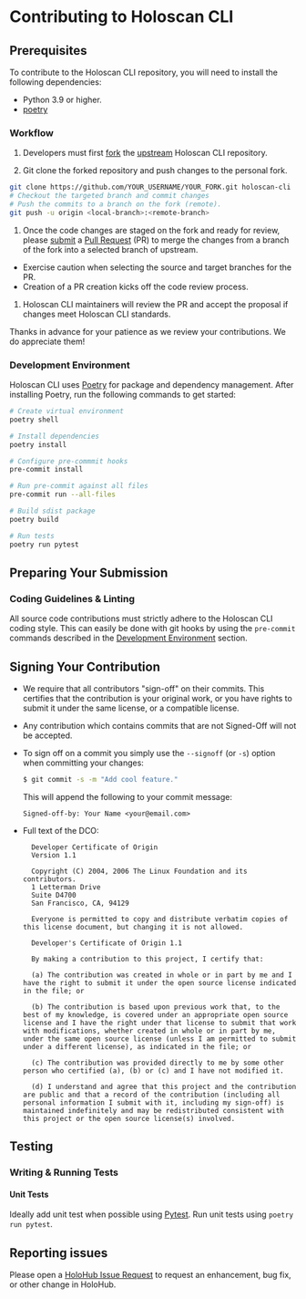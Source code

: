 # Contributing to Holoscan CLI

## Prerequisites

To contribute to the Holoscan CLI repository, you will need to install the following dependencies:

- Python 3.9 or higher.
- [poetry](https://python-poetry.org/docs/#installation)

### Workflow

1. Developers must first [fork](https://help.github.com/en/articles/fork-a-repo) the [upstream](https://github.com/nvidia-holoscan/holoscan-cli) Holoscan CLI repository.

1. Git clone the forked repository and push changes to the personal fork.

```bash
git clone https://github.com/YOUR_USERNAME/YOUR_FORK.git holoscan-cli
# Checkout the targeted branch and commit changes
# Push the commits to a branch on the fork (remote).
git push -u origin <local-branch>:<remote-branch>
```

1. Once the code changes are staged on the fork and ready for review, please [submit](https://help.github.com/en/articles/creating-a-pull-request) a [Pull Request](https://help.github.com/en/articles/about-pull-requests) (PR) to merge the changes from a branch of the fork into a selected branch of upstream.

- Exercise caution when selecting the source and target branches for the PR.
- Creation of a PR creation kicks off the code review process.

1. Holoscan CLI maintainers will review the PR and accept the proposal if changes meet Holoscan CLI standards.

Thanks in advance for your patience as we review your contributions. We do appreciate them!

### Development Environment

Holoscan CLI uses [Poetry](https://python-poetry.org/) for package and dependency management. After installing Poetry, run the following commands to get started:

```bash
# Create virtual environment
poetry shell

# Install dependencies
poetry install

# Configure pre-commmit hooks
pre-commit install

# Run pre-commit against all files
pre-commit run --all-files

# Build sdist package
poetry build

# Run tests
poetry run pytest
```

## Preparing Your Submission

### Coding Guidelines & Linting

All source code contributions must strictly adhere to the Holoscan CLI coding style. This can easily be done with git hooks by using the `pre-commit` commands described in the [Development Environment](#development-environment) section.

## Signing Your Contribution

- We require that all contributors "sign-off" on their commits. This certifies that the contribution is your original work, or you have rights to submit it under the same license, or a compatible license.

- Any contribution which contains commits that are not Signed-Off will not be accepted.

- To sign off on a commit you simply use the `--signoff` (or `-s`) option when committing your changes:

  ```bash
  $ git commit -s -m "Add cool feature."
  ```

  This will append the following to your commit message:

  ```
  Signed-off-by: Your Name <your@email.com>
  ```

- Full text of the DCO:

  ```
    Developer Certificate of Origin
    Version 1.1

    Copyright (C) 2004, 2006 The Linux Foundation and its contributors.
    1 Letterman Drive
    Suite D4700
    San Francisco, CA, 94129

    Everyone is permitted to copy and distribute verbatim copies of this license document, but changing it is not allowed.
  ```

  ```
    Developer's Certificate of Origin 1.1

    By making a contribution to this project, I certify that:

    (a) The contribution was created in whole or in part by me and I have the right to submit it under the open source license indicated in the file; or

    (b) The contribution is based upon previous work that, to the best of my knowledge, is covered under an appropriate open source license and I have the right under that license to submit that work with modifications, whether created in whole or in part by me, under the same open source license (unless I am permitted to submit under a different license), as indicated in the file; or

    (c) The contribution was provided directly to me by some other person who certified (a), (b) or (c) and I have not modified it.

    (d) I understand and agree that this project and the contribution are public and that a record of the contribution (including all personal information I submit with it, including my sign-off) is maintained indefinitely and may be redistributed consistent with this project or the open source license(s) involved.
  ```

## Testing

### Writing & Running Tests

#### Unit Tests

Ideally add unit test when possible using [Pytest](https://docs.pytest.org/). Run unit tests using `poetry run pytest`.

## Reporting issues

Please open a [HoloHub Issue Request](https://github.com/nvidia-holoscan/holoscan-cli/issues) to request an enhancement, bug fix, or other change in HoloHub.
